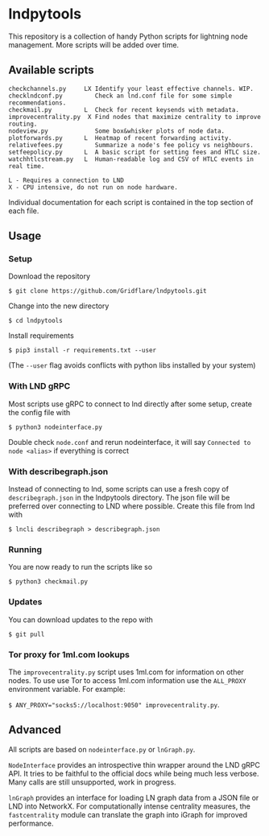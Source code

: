 # lndpytools
This repository is a collection of handy Python scripts for lightning node management. More scripts will be added over time.

## Available scripts
```
checkchannels.py     LX Identify your least effective channels. WIP.
checklndconf.py         Check an lnd.conf file for some simple recommendations.
checkmail.py         L  Check for recent keysends with metadata.
improvecentrality.py  X Find nodes that maximize centrality to improve routing.
nodeview.py             Some box&whisker plots of node data.
plotforwards.py      L  Heatmap of recent forwarding activity.
relativefees.py         Summarize a node's fee policy vs neighbours.
setfeepolicy.py      L  A basic script for setting fees and HTLC size.
watchhtlcstream.py   L  Human-readable log and CSV of HTLC events in real time.

L - Requires a connection to LND
X - CPU intensive, do not run on node hardware.
```

Individual documentation for each script is contained in the top section of each file.

## Usage
### Setup

Download the repository

`$ git clone https://github.com/Gridflare/lndpytools.git`

Change into the new directory

`$ cd lndpytools`

Install requirements

`$ pip3 install -r requirements.txt --user`

(The `--user` flag avoids conflicts with python libs installed by your system)

### With LND gRPC
Most scripts use gRPC to connect to lnd directly after some setup, create the config file with

`$ python3 nodeinterface.py`

Double check `node.conf` and rerun nodeinterface, it will say `Connected to node <alias>` if everything is correct

### With describegraph.json
Instead of connecting to lnd, some scripts can use a fresh copy of `describegraph.json` in the lndpytools directory.
The json file will be preferred over connecting to LND where possible.
Create this file from lnd with

`$ lncli describegraph > describegraph.json`

### Running
You are now ready to run the scripts like so

`$ python3 checkmail.py`

### Updates
You can download updates to the repo with

 `$ git pull`

### Tor proxy for 1ml.com lookups

The `improvecentrality.py` script uses 1ml.com for information on other nodes. To use use Tor to access 1ml.com information use the `ALL_PROXY` environment variable. For example:

`$ ANY_PROXY="socks5://localhost:9050" improvecentrality.py`.

## Advanced
All scripts are based on `nodeinterface.py` or `lnGraph.py`.

`NodeInterface` provides an introspective thin wrapper around the LND gRPC API. It tries to be faithful to the official docs while being much less verbose. Many calls are still unsupported, work in progress.

`lnGraph` provides an interface for loading LN graph data from a JSON file or LND into NetworkX. For computationally intense centrality measures, the `fastcentrality` module can translate the graph into iGraph for improved performance.
